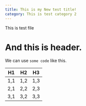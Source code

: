 ```yaml
---
title: This is my New test title!
category: This is test category 2
---
```


This is test file

# And this is header.

We can use `some code` like this.

| H1  | H2  | H3  |
| --- | --- | --- |
| 1,1 | 1,2 | 1,3 |
| 2,1 | 2,2 | 2,3 |
| 3,1 | 3,2 | 3,3 |
